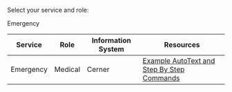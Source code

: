 Select your service and role:

Emergency

Service | Role | Information System | Resources
------------ | ------------- | ------------- | -------------
Emergency | Medical | Cerner | [Example AutoText and Step By Step Commands](emergency-medical-cerner.md)
